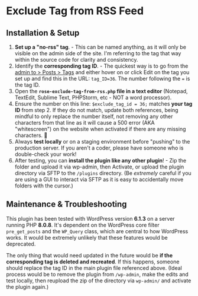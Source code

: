 # Exclude Tag from RSS Feed

## Installation & Setup

1. **Set up a "no-rss" tag**. - This can be named anything, as it will only be visible on the admin side of the site. I'm referring to the tag that way within the source code for clarity and consistency.
2. Identify the **corresponding tag ID**. - The quickest way is to go from the [admin to > Posts > Tags](https://dsacleveland.org/wp-admin/edit-tags.php?taxonomy=post_tag) and either hover on or click Edit on the tag you set up and find this in the URL: `tag_ID=36`. The number following the `=` is the tag ID.
3. Open the **`rose-exclude-tag-from-rss.php` file in a text editor** (Notepad, TextEdit, Sublime Text, PHPStorm, etc - NOT a word processor).
4. Ensure the number on this line: `$exclude_tag_id = 36;` matches **your tag ID** from step 2. If they do not match, update both references, being mindful to only replace the number itself, not removing any other characters from that line as it will cause a 500 error (AKA "whitescreen") on the website when activated if there are any missing characters. 🙂
5. Always **test locally** or on a staging environment before "pushing" to the production server. If you aren't a coder, please have someone who is double-check your work!
6. After testing, you can **install the plugin like any other plugin**! - Zip the folder and upload it via wp-admin, then Activate, or upload the plugin directory via SFTP to the `/plugins` directory. (Be *extremely* careful if you are using a GUI to interact via SFTP as it is easy to accidentally move folders with the cursor.)

## Maintenance & Troubleshooting

This plugin has been tested with WordPress version **6.1.3** on a server running PHP **8.0.8**. It's dependent on the WordPress core filter `pre_get_posts` and the `WP_Query` class, which are central to how WordPress works. It would be extremely unlikely that these features would be deprecated.

The only thing that would need updated in the future would be **if the corresponding tag is deleted and recreated**. If this happens, someone should replace the tag ID in the main plugin file referenced above. (Ideal process would be to remove the plugin from `/wp-admin`, make the edits and test locally, then reupload the zip of the directory via `wp-admin/` and activate the plugin again.)